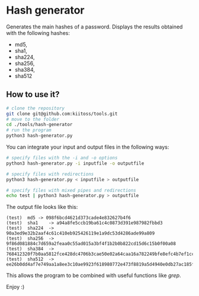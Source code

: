 # Hash generator

Generates the main hashes of a password.
Displays the results obtained with the following hashes:

- md5,
- sha1,
- sha224,
- sha256,
- sha384,
- sha512

## How to use it?

```bash
# clone the repository
git clone git@github.com:kiitoss/tools.git
# move to the folder
cd ./tools/hash-generator
# run the program
python3 hash-generator.py
```

You can integrate your input and output files in the following ways:

```bash
# specify files with the -i and -o options
python3 hash-generator.py -i inputfile -o outputfile

# specify files with redirections
python3 hash-generator.py < inputfile > outputfile

# specify files with mixed pipes and redirections
echo test | python3 hash-generator.py > outputfile

```

The output file looks like this:

```
(test)	md5	-> 098f6bcd4621d373cade4e832627b4f6
(test)	sha1	-> a94a8fe5ccb19ba61c4c0873d391e987982fbbd3
(test)	sha224	-> 90a3ed9e32b2aaf4c61c410eb925426119e1a9dc53d4286ade99a809
(test)	sha256	-> 9f86d081884c7d659a2feaa0c55ad015a3bf4f1b2b0b822cd15d6c15b0f00a08
(test)	sha384	-> 768412320f7b0aa5812fce428dc4706b3cae50e02a64caa16a782249bfe8efc4b7ef1ccb126255d196047dfedf17a0a9
(test)	sha512	-> ee26b0dd4af7e749aa1a8ee3c10ae9923f618980772e473f8819a5d4940e0db27ac185f8a0e1d5f84f88bc887fd67b143732c304cc5fa9ad8e6f57f50028a8ff
```

This allows the program to be combined with useful functions like _grep_.

Enjoy :)
